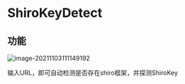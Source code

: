 # ShiroKeyDetect

## 功能

![image-20211103111149192](https://i.loli.net/2021/11/03/nTtHxWFo9aqXQwb.png)

输入URL，即可自动检测是否存在shiro框架，并探测ShiroKey
